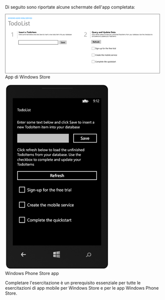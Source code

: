﻿
Di seguito sono riportate alcune schermate dell'app completata:

![](./media/app-service-mobile-windows-universal-get-started-preview/mobile-quickstart-completed.png)
<br/>App di Windows Store

![](./media/app-service-mobile-windows-universal-get-started-preview/mobile-quickstart-completed-wp8.png)
<br/>Windows Phone Store app

Completare l'esercitazione è un prerequisito essenziale per tutte le esercitazioni di app mobile per Windows Store e per le app Windows Phone Store. 

<!--HONumber=49-->